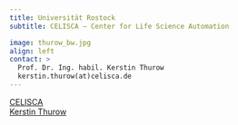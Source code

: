 ```yaml
---
title: Universität Rostock	
subtitle: CELISCA – Center for Life Science Automation

image: thurow_bw.jpg
align: left
contact: >
  Prof. Dr. Ing. habil. Kerstin Thurow
  kerstin.thurow(at)celisca.de
---
```


[CELISCA](http://www.celisca.de)
<br/>
[Kerstin Thurow](http://www.kerstinthurow.de)
